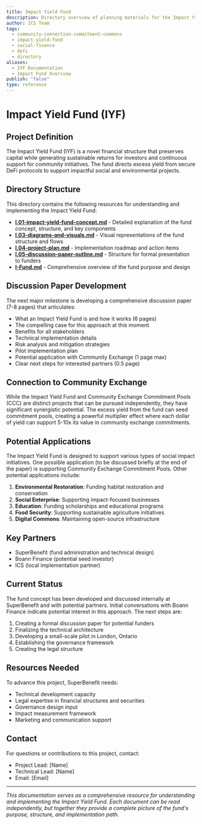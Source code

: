 ```yaml
---
title: Impact Yield Fund
description: Directory overview of planning materials for the Impact Yield Fund, which preserves capital while generating returns for investors and supporting community initiatives
author: ICS Team
tags:
  - community-connection-commitment-commons
  - impact-yield-fund
  - social-finance
  - defi
  - directory
aliases:
  - IYF Documentation
  - Impact Fund Overview
publish: "false"
type: reference
---
```


# Impact Yield Fund (IYF)

## Project Definition

The Impact Yield Fund (IYF) is a novel financial structure that preserves capital while generating sustainable returns for investors and continuous support for community initiatives. The fund directs excess yield from secure DeFi protocols to support impactful social and environmental projects.

## Directory Structure

This directory contains the following resources for understanding and implementing the Impact Yield Fund:

- **[I.01-impact-yield-fund-concept.md](notes/ics/ccc/docs/I-Fund/I.01-impact-yield-fund-concept.md)** - Detailed explanation of the fund concept, structure, and key components
- **[I.03-diagrams-and-visuals.md](notes/ics/ccc/docs/I-Fund/I.03-diagrams-and-visuals.md)** - Visual representations of the fund structure and flows
- **[I.04-project-plan.md](notes/ics/ccc/docs/I-Fund/I.04-project-plan.md)** - Implementation roadmap and action items
- **[I.05-discussion-paper-outline.md](notes/ics/ccc/docs/I-Fund/I.05-discussion-paper-outline.md)** - Structure for formal presentation to funders
- **[I-Fund.md](notes/ics/ccc/docs/I-Fund/index.md)** - Comprehensive overview of the fund purpose and design

## Discussion Paper Development

The next major milestone is developing a comprehensive discussion paper (7-8 pages) that articulates:
- What an Impact Yield Fund is and how it works (6 pages)
- The compelling case for this approach at this moment
- Benefits for all stakeholders
- Technical implementation details
- Risk analysis and mitigation strategies
- Pilot implementation plan
- Potential application with Community Exchange (1 page max)
- Clear next steps for interested partners (0.5 page)

## Connection to Community Exchange

While the Impact Yield Fund and Community Exchange Commitment Pools (CCC) are distinct projects that can be pursued independently, they have significant synergistic potential. The excess yield from the fund can seed commitment pools, creating a powerful multiplier effect where each dollar of yield can support 5-10x its value in community exchange commitments.

## Potential Applications

The Impact Yield Fund is designed to support various types of social impact initiatives. One possible application (to be discussed briefly at the end of the paper) is supporting Community Exchange Commitment Pools. Other potential applications include:

1. **Environmental Restoration**: Funding habitat restoration and conservation
2. **Social Enterprise**: Supporting impact-focused businesses
3. **Education**: Funding scholarships and educational programs
4. **Food Security**: Supporting sustainable agriculture initiatives
5. **Digital Commons**: Maintaining open-source infrastructure

## Key Partners

- SuperBenefit (fund administration and technical design)
- Boann Finance (potential seed investor)
- ICS (local implementation partner)

## Current Status

The fund concept has been developed and discussed internally at SuperBenefit and with potential partners. Initial conversations with Boann Finance indicate potential interest in this approach. The next steps are:

1. Creating a formal discussion paper for potential funders
2. Finalizing the technical architecture
3. Developing a small-scale pilot in London, Ontario
4. Establishing the governance framework
5. Creating the legal structure

## Resources Needed

To advance this project, SuperBenefit needs:
- Technical development capacity
- Legal expertise in financial structures and securities
- Governance design input
- Impact measurement framework
- Marketing and communication support

## Contact

For questions or contributions to this project, contact:
- Project Lead: [Name]
- Technical Lead: [Name]
- Email: [Email]

---

*This documentation serves as a comprehensive resource for understanding and implementing the Impact Yield Fund. Each document can be read independently, but together they provide a complete picture of the fund's purpose, structure, and implementation path.*